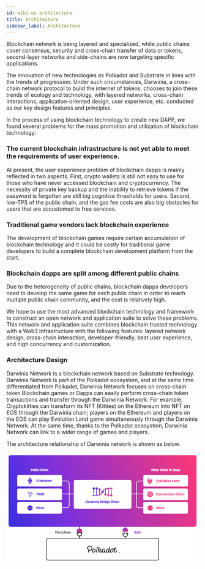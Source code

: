 ```yaml
---
id: wiki-us-architecture
title: Architecture
sidebar_label: Architecture
---
```


Blockchain network is being layered and specialized, while public chains cover consensus, security and cross-chain transfer of data or tokens, second-layer networks and side-chains are now targeting specific applications.

The innovation of new technologies as Polkadot and Substrate in lines with the trends of progression. Under such circumstances, Darwinia, a cross-chain network protocol to build the internet of tokens, chooses to join these trends of ecology and technology, with layered networks, cross-chain interactions, application-oriented design, user experience, etc. conducted  as our key design features and principles.

In the process of using blockchain technology to create new DAPP, we found several problems for the mass promotion and utilization of blockchain technology:

### The current blockchain infrastructure is not yet able to meet the requirements of user experience.

At present, the user experience problem of blockchain dapps is mainly reflected in two aspects. First, crypto wallets is still not easy to use for those who have never accessed blockchain and cryptocurrency. The necessity of private key backup and the inability to retrieve tokens if the password is forgotten are still big cognitive thresholds for users. Second,  low-TPS of the public chain, and the gas fee costs are also  big obstacles for users that are accustomed to  free  services.

### Traditional game vendors lack blockchain experience

The development of blockchain games require certain accumulation of blockchain technology and it could be costly for traditional game developers to build a complete blockchain development platform from the start.

### Blockchain dapps are split among different public chains 

Due to the heterogeneity of public chains, blockchain dapps developers need to develop the same game for each public chain in order to reach multiple public chain community, and the cost is relatively high.

We hope to use the most advanced blockchain technology and framework to construct an open network and application suite to solve these problems. This network and application suite combines blockchain trusted technology with a Web3 infrastructure with the following features: layered network design, cross-chain interaction, developer-friendly, best user experience, and high concurrency and customization.

### Architecture Design

Darwinia Network is a blockchain network based on Substrate technology. Darwinia Network is part of the Polkadot ecosystem, and at the same time differentiated from Polkadot, Darwinia Network focuses on cross-chain token Blockchain games or Dapps can easily perform cross-chain token transactions and transfer  through the Darwinia Network. For example, Cryptokitties can transform its NFT (Kitties) on the Ethereum into NFT on EOS through the Darwinia chain; players on the Ethereum and players on the EOS can play Evolution Land game simultaneously through the Darwinia Network. At the same time, thanks to the Polkadot ecosystem, Darwinia Network can link to a wider range of games and players.

The architecture relationship of Darwinia network is shown as below.

![Architecture](assets/architecture-en.png)